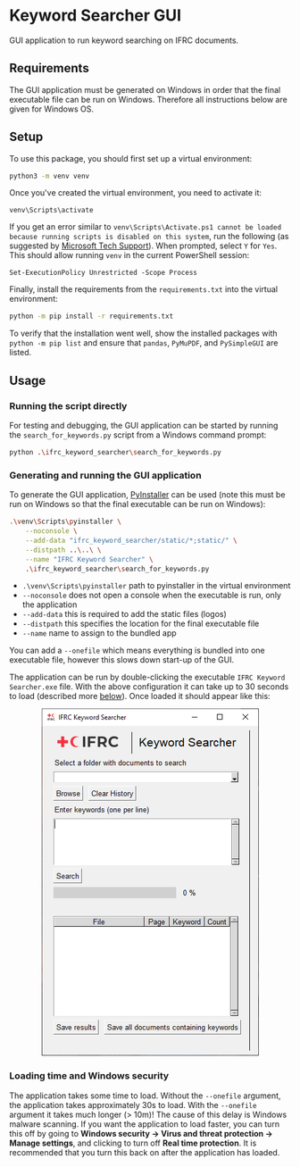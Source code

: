 # Keyword Searcher GUI

GUI application to run keyword searching on IFRC documents.

## Requirements

The GUI application must be generated on Windows in order that the final executable file can be run on Windows. Therefore all instructions below are given for Windows OS.

## Setup

To use this package, you should first set up a virtual environment:

```bash
python3 -m venv venv
```

Once you've created the virtual environment, you need to activate it:

```console
venv\Scripts\activate
```

If you get an error similar to ```venv\Scripts\Activate.ps1 cannot be loaded because running scripts is disabled on this system```, run the following (as suggested by [Microsoft Tech Support](https://social.technet.microsoft.com/Forums/windowsserver/en-US/964636ad-347e-4b23-8f7a-f36a558115dd/error-quotfile-cannot-be-loaded-because-the-execution-of-scripts-is-disabled-on-this-systemquot)). When prompted, select ```Y``` for ```Yes```. This should allow running ```venv``` in the current PowerShell session:

```console
Set-ExecutionPolicy Unrestricted -Scope Process
```

Finally, install the requirements from the ```requirements.txt``` into the virtual environment:

```bash
python -m pip install -r requirements.txt
```

To verify that the installation went well, show the installed packages with ```python -m pip list``` and ensure that ```pandas```, ```PyMuPDF```, and ```PySimpleGUI``` are listed.

## Usage

### Running the script directly

For testing and debugging, the GUI application can be started by running the ```search_for_keywords.py``` script from a Windows command prompt:

```bash
python .\ifrc_keyword_searcher\search_for_keywords.py
```

### Generating and running the GUI application

To generate the GUI application, [PyInstaller](https://pyinstaller.org/en/stable/index.html) can be used (note this must be run on Windows so that the final executable can be run on Windows):

```bash
.\venv\Scripts\pyinstaller \
    --noconsole \
    --add-data "ifrc_keyword_searcher/static/*;static/" \
    --distpath ..\..\ \
    --name "IFRC Keyword Searcher" \
    .\ifrc_keyword_searcher\search_for_keywords.py
```
- ```.\venv\Scripts\pyinstaller``` path to pyinstaller in the virtual environment
- ```--noconsole``` does not open a console when the executable is run, only the application
- ```--add-data``` this is required to add the static files (logos)
- ```--distpath``` this specifies the location for the final executable file
- ```--name``` name to assign to the bundled app

You can add a ```--onefile``` which means everything is bundled into one executable file, however this slows down start-up of the GUI.

The application can be run by double-clicking the executable ```IFRC Keyword Searcher.exe``` file. With the above configuration it can take up to 30 seconds to load (described more [below](#loading-time-and-windows-security)). Once loaded it should appear like this:

<p align="center">
  <img src="static/app_screenshot.png?raw=true" alt="IFRC Keyword Searcher GUI application screenshot"/>
</p>

### Loading time and Windows security

The application takes some time to load. Without the ```--onefile``` argument, the application takes approximately 30s to load. With the ```--onefile``` argument it takes much longer (> 10m)! The cause of this delay is Windows malware scanning. If you want the application to load faster, you can turn this off by going to **Windows security &rarr; Virus and threat protection &rarr; Manage settings**, and clicking to turn off **Real time protection**. It is recommended that you turn this back on after the application has loaded.
